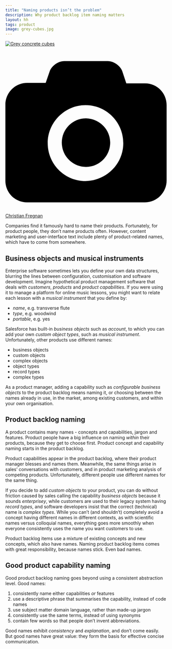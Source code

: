 ```yaml
---
title: "Naming products isn’t the problem"
description: Why product backlog item naming matters
layout: hh
tags: product
image: grey-cubes.jpg
---
```


[![Grey concrete cubes](grey-cubes.jpg)](https://unsplash.com/photos/TAVKURx-xLw)

<a class="unsplash" href="https://unsplash.com/photos/TAVKURx-xLw" rel="noopener noreferrer" title="Photo by Christian Fregnan"><span><svg xmlns="http://www.w3.org/2000/svg" viewBox="0 0 32 32"><title>unsplash-logo</title><path d="M20.8 18.1c0 2.7-2.2 4.8-4.8 4.8s-4.8-2.1-4.8-4.8c0-2.7 2.2-4.8 4.8-4.8 2.7.1 4.8 2.2 4.8 4.8zm11.2-7.4v14.9c0 2.3-1.9 4.3-4.3 4.3h-23.4c-2.4 0-4.3-1.9-4.3-4.3v-15c0-2.3 1.9-4.3 4.3-4.3h3.7l.8-2.3c.4-1.1 1.7-2 2.9-2h8.6c1.2 0 2.5.9 2.9 2l.8 2.4h3.7c2.4 0 4.3 1.9 4.3 4.3zm-8.6 7.5c0-4.1-3.3-7.5-7.5-7.5-4.1 0-7.5 3.4-7.5 7.5s3.3 7.5 7.5 7.5c4.2-.1 7.5-3.4 7.5-7.5z"></path></svg></span><span>Christian Fregnan</span></a>

<!--
1. Naming products is famously hard, but not a product person’s biggest naming problem.
2. Marketing and UX content writers might name things customers see, but product people choose first.
3. Naming everything in between matters.
4. Use the product backlog and roadmap to establish naming.
5. Good naming needs to be descriptive, consistent, right-level, domain language.
-->

Companies find it famously hard to name their products.
Fortunately, for product people, they don’t name products often.
However, content marketing and user-interface text include plenty of product-related names, which have to come from somewhere.

## Business objects and musical instruments

Enterprise software sometimes lets you define your own data structures, blurring the lines between configuration, customisation and software development.
Imagine hypothetical product management software that deals with _customers_, _products_ and _product capabilities_.
If you were using it to manage a platform for online music lessons, you might want to relate each lesson with a _musical instrument_ that you define by:

* _name_, e.g. transverse flute
* _type_, e.g. woodwind
* _portable_, e.g. yes

Salesforce has built-in _business objects_ such as _account_, to which you can add your own _custom object types_, such as _musical instrument_.
Unfortunately, other products use different names:

* business objects
* custom objects
* complex objects
* object types
* record types
* complex types

As a product manager, adding a capability such as _configurable business objects_ to the product backlog means naming it, or choosing between the names already in use, in the market, among existing customers, and within your own organisation.

## Product backlog naming

A product contains many names - concepts and capabilities, jargon and features.
Product people have a big influence on naming _within_ their products, because they get to choose first.
Product concept and capability naming starts in the product backlog.

Product capabilities appear in the product backlog, where their product manager blesses and names them.
Meanwhile, the same things arise in sales’ conversations with customers, and in product marketing analysis of competing products.
Unfortunately, different people use different names for the same thing.

If you decide to add _custom objects_ to your product, you can do without friction caused by sales calling the capability _business objects_ because it sounds _enterprisey_, while customers are used to their legacy system having _record types_, and software developers insist that the correct (technical) name is _complex types_.
While you can’t (and shouldn’t) completely avoid a concept having different names in different contexts, as with scientific names versus colloquial names, everything goes more smoothly when everyone consistently uses the name you want customers to use.

Product backlog items use a mixture of existing concepts and new concepts, which also have names.
Naming product backlog items comes with great responsibility, because names stick.
Even bad names.

## Good product capability naming

Good product backlog naming goes beyond using a consistent abstraction level.
Good names:

1. consistently name either capabilities _or_ features
2. use a descriptive phrase that summarises the capability, instead of code names
3. use subject matter domain language, rather than made-up jargon
4. consistently use the same terms, instead of using synonyms
5. contain few words so that people don’t invent abbreviations.

Good names exhibit _consistency_ and _explanation_, and don’t come easily.
But good names have great value: they form the basis for effective concise communication.
